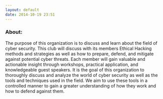 ```yaml
---
layout: default
date: 2014-10-19 23:51
---
```


### About:
The purpose of this organization is to discuss and learn about the field of cyber security. This club will discuss with its members Ethical Hacking methods and strategies as well as how to prepare, defend, and mitigate against potential cyber threats. Each member will gain valuable and actionable insight through workshops, practical application, and knowledgeable guest speakers. It is the goal of this organization to thoroughly discuss and analyze the world of cyber security as well as the tools and techniques used in the field. We aim to use these tools in a controlled manner to gain a greater understanding of how they work and how to defend against them.

